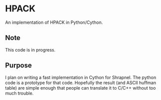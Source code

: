 HPACK
=====

An implementation of HPACK in Python/Cython.

Note
----

This code is in progress.

Purpose
-------

I plan on writing a fast implementation in Cython for Shrapnel.  The
python code is a prototype for that code.  Hopefully the result (and
ASCII huffman table) are simple enough that people can translate it to
C/C++ without too much trouble.
